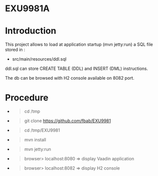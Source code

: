 EXU9981A
==============

Introduction
===
This project allows to load at application startup (mvn jetty:run) a SQL file stored in :
* src/main/resources/ddl.sql

ddl.sql can store CREATE TABLE (DDL) and INSERT (DML) instructions. 

The db can be browsed with H2 console available on 8082 port.

Procedure
===
* > cd /tmp
* > git clone https://github.com/fbab/EXU9981
* > cd /tmp/EXU9981
* > mvn install
* > mvn jetty:run
* > browser> localhost:8080
=> display Vaadin application
* > browser> localhost:8082
=> display H2 console

